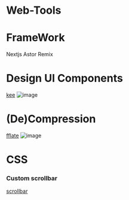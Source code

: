 # Web-Tools

# FrameWork
Nextjs
Astor
Remix

# Design UI Components
[kee](https://kee.so/)
![image](https://github.com/jeffreys-cat/Web-Tools/assets/11832969/c44f32ed-e43f-4229-9a7e-de4906cbf604)


# (De)Compression
[fflate](https://github.com/101arrowz/fflate)
![image](https://github.com/jeffreys-cat/Web-Tools/assets/11832969/def87036-c878-4b0f-bab0-8699ea2d9240)

# CSS

### Custom scrollbar
[scrollbar](https://scrollbar.app/)

